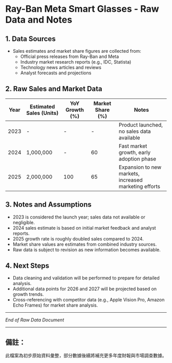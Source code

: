 # Ray-Ban Meta Smart Glasses - Raw Data and Notes

## 1. Data Sources

- Sales estimates and market share figures are collected from:
  - Official press releases from Ray-Ban and Meta
  - Industry market research reports (e.g., IDC, Statista)
  - Technology news articles and reviews
  - Analyst forecasts and projections

## 2. Raw Sales and Market Data

| Year | Estimated Sales (Units) | YoY Growth (%) | Market Share (%) | Notes                     |
|-------|------------------------|----------------|------------------|---------------------------|
| 2023  | -                      | -              | -                | Product launched, no sales data available |
| 2024  | 1,000,000              | -              | 60               | Fast market growth, early adoption phase |
| 2025  | 2,000,000              | 100            | 65               | Expansion to new markets, increased marketing efforts |

## 3. Notes and Assumptions

- 2023 is considered the launch year; sales data not available or negligible.
- 2024 sales estimate is based on initial market feedback and analyst reports.
- 2025 growth rate is roughly doubled sales compared to 2024.
- Market share values are estimates from combined industry sources.
- Raw data is subject to revision as new information becomes available.

## 4. Next Steps

- Data cleaning and validation will be performed to prepare for detailed analysis.
- Additional data points for 2026 and 2027 will be projected based on growth trends.
- Cross-referencing with competitor data (e.g., Apple Vision Pro, Amazon Echo Frames) for market share analysis.

---

*End of Raw Data Document*


---

## 備註：
此檔案為初步原始資料彙整，部分數據後續將補充更多年度財報與市場調查數據。
